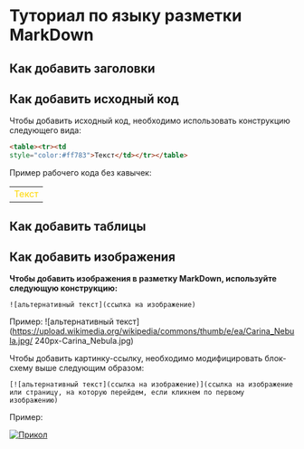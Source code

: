 # Туториал по языку разметки MarkDown

## Как добавить заголовки

## Как добавить исходный код

Чтобы добавить исходный код, необходимо использовать конструкцию следующего вида:
```html
<table><tr><td
style="color:#ff783">Текст</td></tr></table>
```
Пример рабочего кода без кавычек:
<table><tr><td
style="color:#FFD700">Текст</td></tr></table>

## Как добавить таблицы

## Как добавить изображения

**Чтобы добавить изображения в разметку MarkDown, используйте следующую конструкцию:**
```
![альтернативный текст](ссылка на изображение)
```
Пример:
![альтернативный текст](https://upload.wikimedia.org/wikipedia/commons/thumb/e/ea/Carina_Nebula.jpg/
240px-Carina_Nebula.jpg)


Чтобы добавить картинку-ссылку, необходимо модифицировать блок-схему выше следующим образом:
```
[![альтернативный текст](ссылка на изображение)](ссылка на изображение или страницу, на которую перейдем, если кликнем по первому изображению)
```

Пример:

[![Прикол](https://dbmast.ru/wp-content/uploads/2014/03/button-css-3d.png)](https://thumbs.gfycat.com/PastSoggyDragon-size_restricted.gif)
